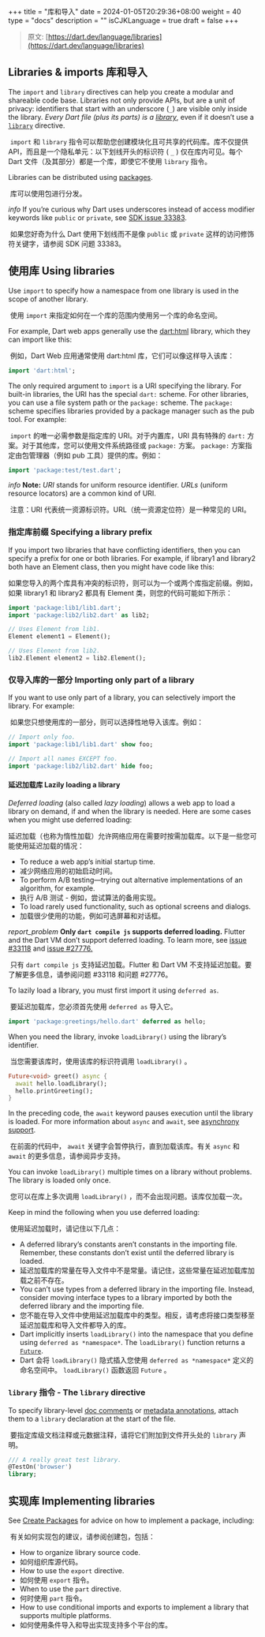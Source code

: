 +++
title = "库和导入"
date = 2024-01-05T20:29:36+08:00
weight = 40
type = "docs"
description = ""
isCJKLanguage = true
draft = false
+++

> 原文: [https://dart.dev/language/libraries](https://dart.dev/language/libraries)

## Libraries & imports 库和导入

The `import` and `library` directives can help you create a modular and shareable code base. Libraries not only provide APIs, but are a unit of privacy: identifiers that start with an underscore (`_`) are visible only inside the library. *Every Dart file (plus its parts) is a [library](https://dart.dev/tools/pub/glossary#library)*, even if it doesn’t use a [`library`](https://dart.dev/language/libraries#library-directive) directive.

​	`import` 和 `library` 指令可以帮助您创建模块化且可共享的代码库。库不仅提供 API，而且是一个隐私单元：以下划线开头的标识符 ( `_` ) 仅在库内可见。每个 Dart 文件（及其部分）都是一个库，即使它不使用 `library` 指令。

Libraries can be distributed using [packages](https://dart.dev/guides/packages).

​	库可以使用包进行分发。

*info* If you’re curious why Dart uses underscores instead of access modifier keywords like `public` or `private`, see [SDK issue 33383](https://github.com/dart-lang/sdk/issues/33383).

​	如果您好奇为什么 Dart 使用下划线而不是像 `public` 或 `private` 这样的访问修饰符关键字，请参阅 SDK 问题 33383。

## 使用库 Using libraries 

Use `import` to specify how a namespace from one library is used in the scope of another library.

​	使用 `import` 来指定如何在一个库的范围内使用另一个库的命名空间。

For example, Dart web apps generally use the [dart:html](https://api.dart.dev/stable/dart-html) library, which they can import like this:

​	例如，Dart Web 应用通常使用 dart:html 库，它们可以像这样导入该库：

```dart
import 'dart:html';
```

The only required argument to `import` is a URI specifying the library. For built-in libraries, the URI has the special `dart:` scheme. For other libraries, you can use a file system path or the `package:` scheme. The `package:` scheme specifies libraries provided by a package manager such as the pub tool. For example:

​	`import` 的唯一必需参数是指定库的 URI。对于内置库，URI 具有特殊的 `dart:` 方案。对于其他库，您可以使用文件系统路径或 `package:` 方案。 `package:` 方案指定由包管理器（例如 pub 工具）提供的库。例如：

```dart
import 'package:test/test.dart';
```

*info* **Note:** *URI* stands for uniform resource identifier. *URLs* (uniform resource locators) are a common kind of URI.

​	注意：URI 代表统一资源标识符。URL（统一资源定位符）是一种常见的 URI。

### 指定库前缀 Specifying a library prefix 

If you import two libraries that have conflicting identifiers, then you can specify a prefix for one or both libraries. For example, if library1 and library2 both have an Element class, then you might have code like this:

​	如果您导入的两个库具有冲突的标识符，则可以为一个或两个库指定前缀。例如，如果 library1 和 library2 都具有 Element 类，则您的代码可能如下所示：

```dart
import 'package:lib1/lib1.dart';
import 'package:lib2/lib2.dart' as lib2;

// Uses Element from lib1.
Element element1 = Element();

// Uses Element from lib2.
lib2.Element element2 = lib2.Element();
```

### 仅导入库的一部分 Importing only part of a library 

If you want to use only part of a library, you can selectively import the library. For example:

​	如果您只想使用库的一部分，则可以选择性地导入该库。例如：

```dart
// Import only foo.
import 'package:lib1/lib1.dart' show foo;

// Import all names EXCEPT foo.
import 'package:lib2/lib2.dart' hide foo;
```



#### 延迟加载库 Lazily loading a library 

*Deferred loading* (also called *lazy loading*) allows a web app to load a library on demand, if and when the library is needed. Here are some cases when you might use deferred loading:

​	延迟加载（也称为惰性加载）允许网络应用在需要时按需加载库。以下是一些您可能使用延迟加载的情况：

- To reduce a web app’s initial startup time.
- 减少网络应用的初始启动时间。
- To perform A/B testing—trying out alternative implementations of an algorithm, for example.
- 执行 A/B 测试 - 例如，尝试算法的备用实现。
- To load rarely used functionality, such as optional screens and dialogs.
- 加载很少使用的功能，例如可选屏幕和对话框。

*report_problem* **Only `dart compile js` supports deferred loading.** Flutter and the Dart VM don’t support deferred loading. To learn more, see [issue #33118](https://github.com/dart-lang/sdk/issues/33118) and [issue #27776.](https://github.com/dart-lang/sdk/issues/27776)

​	只有 `dart compile js` 支持延迟加载。Flutter 和 Dart VM 不支持延迟加载。要了解更多信息，请参阅问题 #33118 和问题 #27776。

To lazily load a library, you must first import it using `deferred as`.

​	要延迟加载库，您必须首先使用 `deferred as` 导入它。

```dart
import 'package:greetings/hello.dart' deferred as hello;
```

When you need the library, invoke `loadLibrary()` using the library’s identifier.

​	当您需要该库时，使用该库的标识符调用 `loadLibrary()` 。

```dart
Future<void> greet() async {
  await hello.loadLibrary();
  hello.printGreeting();
}
```

In the preceding code, the `await` keyword pauses execution until the library is loaded. For more information about `async` and `await`, see [asynchrony support](https://dart.dev/language/async).

​	在前面的代码中， `await` 关键字会暂停执行，直到加载该库。有关 `async` 和 `await` 的更多信息，请参阅异步支持。

You can invoke `loadLibrary()` multiple times on a library without problems. The library is loaded only once.

​	您可以在库上多次调用 `loadLibrary()` ，而不会出现问题。该库仅加载一次。

Keep in mind the following when you use deferred loading:

​	使用延迟加载时，请记住以下几点：

- A deferred library’s constants aren’t constants in the importing file. Remember, these constants don’t exist until the deferred library is loaded.
- 延迟加载库的常量在导入文件中不是常量。请记住，这些常量在延迟加载库加载之前不存在。
- You can’t use types from a deferred library in the importing file. Instead, consider moving interface types to a library imported by both the deferred library and the importing file.
- 您不能在导入文件中使用延迟加载库中的类型。相反，请考虑将接口类型移至延迟加载库和导入文件都导入的库。
- Dart implicitly inserts `loadLibrary()` into the namespace that you define using `deferred as *namespace*`. The `loadLibrary()` function returns a [`Future`](https://dart.dev/libraries/dart-async#future).
- Dart 会将 `loadLibrary()` 隐式插入您使用 `deferred as *namespace*` 定义的命名空间中。 `loadLibrary()` 函数返回 `Future` 。

### `library` 指令 - The `library` directive 

To specify library-level [doc comments](https://dart.dev/effective-dart/documentation#consider-writing-a-library-level-doc-comment) or [metadata annotations](https://dart.dev/language/metadata), attach them to a `library` declaration at the start of the file.

​	要指定库级文档注释或元数据注释，请将它们附加到文件开头处的 `library` 声明。

```dart
/// A really great test library.
@TestOn('browser')
library;
```

## 实现库 Implementing libraries 

See [Create Packages](https://dart.dev/guides/libraries/create-packages) for advice on how to implement a package, including:

​	有关如何实现包的建议，请参阅创建包，包括：

- How to organize library source code.
- 如何组织库源代码。
- How to use the `export` directive.
- 如何使用 `export` 指令。
- When to use the `part` directive.
- 何时使用 `part` 指令。
- How to use conditional imports and exports to implement a library that supports multiple platforms.
- 如何使用条件导入和导出实现支持多个平台的库。
